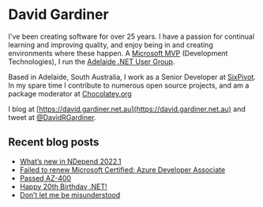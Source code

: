 # David Gardiner

I've been creating software for over 25 years. I have a passion for continual learning and improving quality, and enjoy being in and creating environments where these happen. A [Microsoft MVP](https://mvp.microsoft.com/en-us/PublicProfile/5001655) (Development Technologies), I run the [Adelaide .NET User Group](https://www.adnug.net).

Based in Adelaide, South Australia, I work as a Senior Developer at [SixPivot](https://www.sixpivot.com.au). In my spare time I contribute to numerous open source projects, and am a package moderator at [Chocolatey.org](https://chocolatey.org)

I blog at [https://david.gardiner.net.au](https://david.gardiner.net.au) and tweet at [@DavidRGardiner](https://twitter.com/DavidRGardiner).

## Recent blog posts

<!--START_SECTION:posts-->
* [What’s new in NDepend 2022.1](https:&#x2F;&#x2F;david.gardiner.net.au&#x2F;2022&#x2F;03&#x2F;ndepend-2022-1.html)
* [Failed to renew Microsoft Certified: Azure Developer Associate](https:&#x2F;&#x2F;david.gardiner.net.au&#x2F;2022&#x2F;02&#x2F;failed-az-renewal.html)
* [Passed AZ-400](https:&#x2F;&#x2F;david.gardiner.net.au&#x2F;2022&#x2F;02&#x2F;passed-az400.html)
* [Happy 20th Birthday .NET!](https:&#x2F;&#x2F;david.gardiner.net.au&#x2F;2022&#x2F;02&#x2F;dotnet-anniversary.html)
* [Don’t let me be misunderstood](https:&#x2F;&#x2F;david.gardiner.net.au&#x2F;2022&#x2F;02&#x2F;misunderstood.html)
<!--END_SECTION:posts-->
